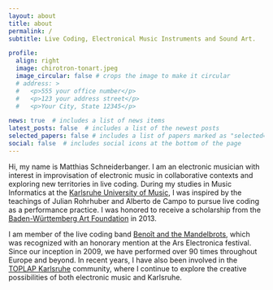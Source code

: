 ```yaml
---
layout: about
title: about
permalink: /
subtitle: Live Coding, Electronical Music Instruments and Sound Art.

profile:
  align: right
  image: chirotron-tonart.jpeg
  image_circular: false # crops the image to make it circular
  # address: >
  #   <p>555 your office number</p>
  #   <p>123 your address street</p>
  #   <p>Your City, State 12345</p>

news: true  # includes a list of news items
latest_posts: false  # includes a list of the newest posts
selected_papers: false # includes a list of papers marked as "selected={true}"
social: false  # includes social icons at the bottom of the page
---
```


Hi, my name is Matthias Schneiderbanger. I am an electronic musician with interest in improvisation of electronic music in collaborative contexts and exploring new territories in live coding. During my studies in Music Informatics at the [Karlsruhe University of Music](https://www.hfm-karlsruhe.de/), I was inspired by the teachings of Julian Rohrhuber and Alberto de Campo to pursue live coding as a performance practice. I was honored to receive a scholarship from the [Baden-Württemberg Art Foundation](https://www.kunststiftung.de/) in 2013.

I am member of the live coding band [Benoît and the Mandelbrots](https://the-mandelbrots.de/), which was recognized with an honorary mention at the Ars Electronica festival. Since our inception in 2009, we have performed over 90 times throughout Europe and beyond. In recent years, I have also been involved in the [TOPLAP Karlsruhe](https://toplap-ka.de/) community, where I continue to explore the creative possibilities of both electronic music and Karlsruhe.



